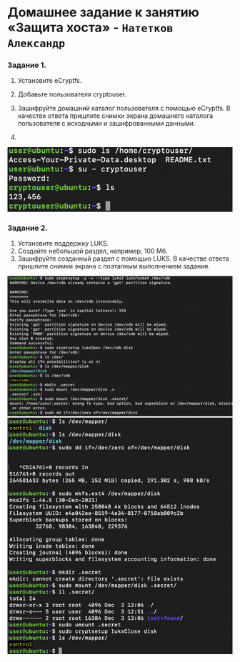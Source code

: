 # Домашнее задание к занятию «Защита хоста» - `Натетков Александр`



### Задание 1. 

1. Установите eCryptfs.
2. Добавьте пользователя cryptouser.
3. Зашифруйте домашний каталог пользователя с помощью eCryptfs.
В качестве ответа пришлите снимки экрана домашнего каталога пользователя с исходными и зашифрованными данными.




1.
![eCryptfs](https://github.com/karapuze/gitlab-hw/blob/main/img/Снимок%20экрана%202023-12-03%20в%2014.38.35.png)


### Задание 2.

1. Установите поддержку LUKS.
2. Создайте небольшой раздел, например, 100 Мб.
3. Зашифруйте созданный раздел с помощью LUKS.
В качестве ответа пришлите снимки экрана с поэтапным выполнением задания.


![LUKS](https://github.com/karapuze/gitlab-hw/blob/main/img/Снимок%20экрана%202023-12-03%20в%2016.09.00.png)
![LUKS](https://github.com/karapuze/gitlab-hw/blob/main/img/Снимок%20экрана%202023-12-03%20в%2016.09.13.png)
